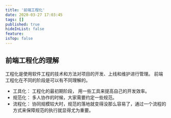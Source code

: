 ```yaml
---
title: '前端工程化'
date: 2020-03-27 17:03:45
tags: []
published: true
hideInList: false
feature: 
isTop: false
---
```


## 前端工程化的理解
工程化是使用软件工程的技术和方法对项目的开发、上线和维护进行管理。
前端工程化在不同的阶段是可以有不同理解的。
- 工具化： 工程化的最初期阶段， 用一些工具来提高自己的开发效率。
- 规范化： 多人协作的时候，大家需要约定一些规范。
- 流程化： 协同规模较大时，规范的落地就变得没那么容易了，通过一个流程的方式来保障规范的执行就显得尤为重要。